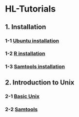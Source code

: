 # HL-Tutorials


## 1. Installation
### 1-1 [Ubuntu installation](https://github.com/hoonlecture/BTH5078-41/edit/main/tutorial/1-1_Ubuntu_installation.md)
### 1-2 [R installation](https://github.com/hoonlecture/BTH5078-41/blob/main/tutorial/1-2_R_installation_tutorial.md)
### 1-3 [Samtools installation](https://github.com/hoonlecture/BTH5078-41/blob/main/tutorial/1-3_Samtools_Installation.md)


## 2. Introduction to Unix
### 2-1 [Basic Unix](https://github.com/hoonlecture/BTH5078-41/blob/main/tutorial/2-1_Introduction_to_UNIX.md)
### 2-2 [Samtools](https://github.com/hoonlecture/BTH5078-41/blob/main/tutorial/2-2_Samtools.md)

